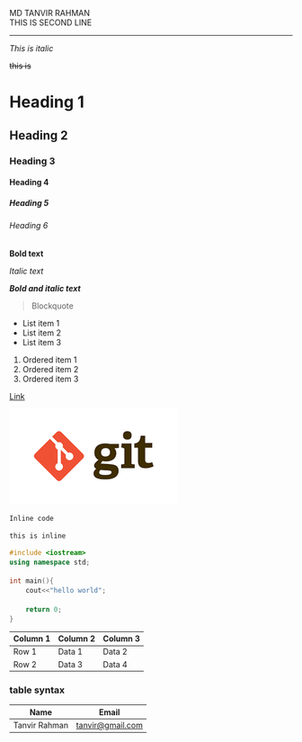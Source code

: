 MD TANVIR RAHMAN   
THIS IS SECOND LINE   

---

_This is italic_

~~this is~~
# Heading 1

## Heading 2

### Heading 3

#### Heading 4

##### Heading 5

###### Heading 6

**Bold text**

*Italic text*

***Bold and italic text***

> Blockquote

- List item 1
- List item 2
- List item 3

1. Ordered item 1
2. Ordered item 2
3. Ordered item 3

[Link](https://www.github.com)

![Image](image.png)

`Inline code`

`this is inline`
```c++
#include <iostream>
using namespace std;

int main(){
    cout<<"hello world";

    return 0;
}
```


| Column 1 | Column 2 | Column 3 |
| -------- | -------- | -------- |
| Row 1    | Data 1   | Data 2   |
| Row 2    | Data 3   | Data 4   |


### table syntax

| Name | Email |
| ------ | ----- |
| Tanvir Rahman | tanvir@gmail.com |

